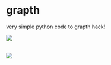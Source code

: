 # grapth

very simple python code to grapth hack!

<p><img align="left" src="https://github.com/eryycr/images/blob/main/graph.png"/><p>
<br>
  <br>
  <p><img align="left" src="https://github.com/eryycr/images/blob/main/settings.png"/><p>

